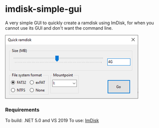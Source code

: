# imdisk-simple-gui
A very simple GUI to quickly create a ramdisk using ImDisk, for when you cannot use its GUI and don't want the command line.

![Screenshot](doc/img/main.png)

### Requirements
To build: .NET 5.0 and VS 2019
To use: [ImDisk](https://sourceforge.net/projects/imdisk-toolkit/)
